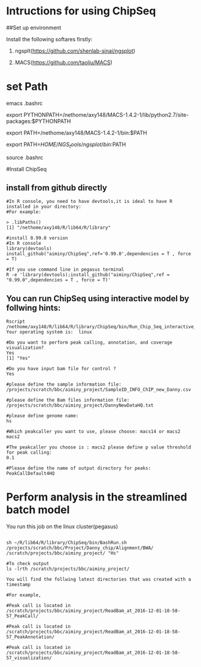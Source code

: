 # Intructions for using ChipSeq

##Set up environment

Install the following softares firstly:

1. ngsplt(https://github.com/shenlab-sinai/ngsplot)

2. MACS(https://github.com/taoliu/MACS)

# set Path

emacs .bashrc

export PYTHONPATH=/nethome/axy148/MACS-1.4.2-1/lib/python2.7/site-packages:$PYTHONPATH

export PATH=/nethome/axy148/MACS-1.4.2-1/bin:$PATH

export PATH=$HOME/NGS_tools/ngsplot/bin:$PATH

source .bashrc

#Install ChipSeq

## install from github directly
```{r or bash}
#In R console, you need to have devtools,it is ideal to have R installed in your directory:
#For example: 

> .libPaths()
[1] "/nethome/axy148/R/lib64/R/library"

#install 0.99.0 version
#In R console
library(devtools)
install_github("aiminy/ChipSeq",ref='0.99.0',dependencies = T , force = T)

#If you use command line in pegasus terminal
R -e 'library(devtools);install_github("aiminy/ChipSeq",ref = "0.99.0",dependencies = T , force = T)'
```

## You can run ChipSeq using interactive model by follwing hints:

```{bash}
Rscript /nethome/axy148/R/lib64/R/library/ChipSeq/bin/Run_Chip_Seq_interactive_model.r
Your operating system is:  linux 

#Do you want to perform peak calling, annotation, and coverage visualization?
Yes
[1] "Yes"

#Do you have input bam file for control ?
Yes

#please define the sample information file:
/projects/scratch/bbc/aiminy_project/SampleID_INFO_ChIP_new_Danny.csv

#please define the Bam files information file:
/projects/scratch/bbc/aiminy_project/DannyNewDataHQ.txt

#please define genome name:
hs

#Which peakcaller you want to use, please choose: macs14 or macs2 
macs2

#The peakcaller you choose is : macs2 please define p value threshold for peak calling: 
0.1

#Please define the name of output directory for peaks: 
PeakCallDefault4HQ

```
# Perform analysis in the streamlined batch model

You run this job on the linux cluster(pegasus)

```{bash eval=FALSE}

sh ~/R/lib64/R/library/ChipSeq/bin/BashRun.sh /projects/scratch/bbc/Project/Danny_chip/Alignment/BWA/ /scratch/projects/bbc/aiminy_project/ "Hs" 

#To check output 
ls -lrth /scratch/projects/bbc/aiminy_project/

You will find the follwing latest directories that was created with a timestamp

#For example,

#Peak call is located in  
/scratch/projects/bbc/aiminy_project/ReadBam_at_2016-12-01-18-58-57_PeakCall/
 
#Peak call is located in  
/scratch/projects/bbc/aiminy_project/ReadBam_at_2016-12-01-18-58-57_PeakAnnotation/

#Peak call is located in  
/scratch/projects/bbc/aiminy_project/ReadBam_at_2016-12-01-18-58-57_visualization/
```
